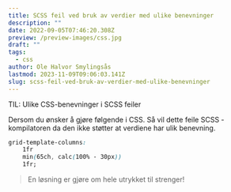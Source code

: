 ```yaml
---
title: SCSS feil ved bruk av verdier med ulike benevninger
description: ""
date: 2022-09-05T07:46:20.308Z
preview: /preview-images/css.jpg
draft: ""
tags:
  - css
author: Ole Halvor Smylingsås
lastmod: 2023-11-09T09:06:03.141Z
slug: scss-feil-ved-bruk-av-verdier-med-ulike-benevninger
---
```


TIL: Ulike CSS-benevninger i SCSS feiler
<!--more-->

Dersom du ønsker å gjøre følgende i CSS. Så vil dette feile SCSS - kompilatoren da den ikke støtter at verdiene har ulik benevning. 

```css
grid-template-columns: 
    1fr 
    min(65ch, calc(100% - 30px)) 
    1fr;
```
> En løsning er gjøre om hele utrykket til strenger!